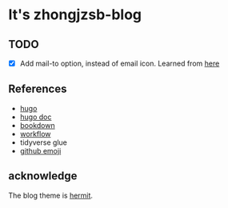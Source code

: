 # It's zhongjzsb-blog

## TODO

- [x] Add mail-to option, instead of email icon. Learned from [here](https://github.com/Track3/hermit/issues/30)

## References

- [hugo](https://www.gohugo.org/theme/casper/)
- [hugo doc](https://gohugo.io/getting-started/)
- [bookdown](https://rachaellappan.github.io/bookdown/)
- [workflow](https://rstats.wtf/project-oriented-workflow.html)
- tidyverse glue
- [github emoji](https://gist.github.com/rxaviers/7360908)

## acknowledge

The blog theme is [hermit](https://github.com/Track3/hermit).
